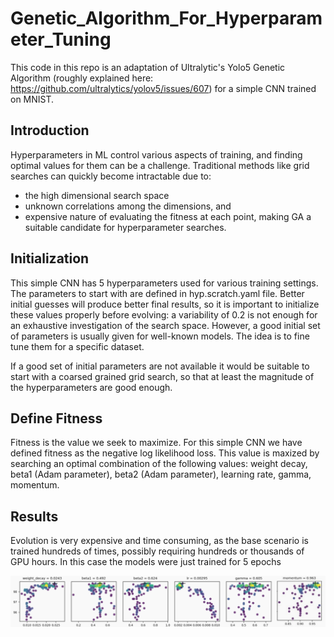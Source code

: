 # Genetic_Algorithm_For_Hyperparameter_Tuning

This code in this repo is an adaptation of Ultralytic's Yolo5 Genetic Algorithm (roughly explained here: https://github.com/ultralytics/yolov5/issues/607) for a simple CNN trained on MNIST. 

## Introduction

Hyperparameters in ML control various aspects of training, and finding optimal values for them can be a challenge.
Traditional methods like grid searches can quickly become intractable due to:

* the high dimensional search space
* unknown correlations among the dimensions, and
* expensive nature of evaluating the fitness at each point, making GA a suitable candidate for hyperparameter searches.

## Initialization

This simple CNN has 5 hyperparameters used for various training settings. The parameters to start with are defined in hyp.scratch.yaml file. 
Better initial guesses will produce better final results, so it is important to initialize these values properly before evolving: a variability of 0.2 is not enough for an exhaustive investigation of the search space. However, a good initial set of parameters is usually given for well-known models. The idea is to fine tune them for a specific dataset. 

 If a good set of initial parameters are not available it would be suitable to start with a coarsed grained grid search, so that at least the magnitude of the hyperparameters are good enough.

## Define Fitness

Fitness is the value we seek to maximize. For this simple CNN we have defined fitness as the negative log likelihood loss. This value is maxized by
searching an optimal combination of the following values: weight decay, beta1 (Adam parameter), beta2 (Adam parameter), learning rate, gamma, momentum.

## Results

Evolution is very expensive and time consuming, as the base scenario is trained hundreds of times, possibly requiring hundreds or thousands of GPU hours. In this case the models were just trained for 5 epochs

![](hyper_p_evolved.png)
